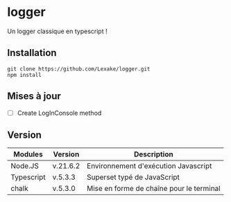 # logger
Un logger classique en typescript !

## Installation
```
git clone https://github.com/Lexake/logger.git
npm install
```

## Mises à jour
- [ ] Create LogInConsole method

## Version
| Modules       | Version       | Description                              | 
| ------------- | ------------- | -------------                            |
| Node.JS       | v.21.6.2      | Environnement d'exécution Javascript     |
| Typescript    | v.5.3.3       | Superset typé de JavaScript              |
| chalk         | v.5.3.0       | Mise en forme de chaîne pour le terminal |
